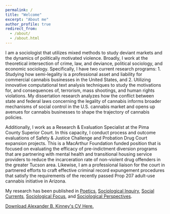 ```yaml
---
permalink: /
title: "Welcome"
excerpt: "About me"
author_profile: true
redirect_from: 
  - /about/
  - /about.html
---
```



I am a sociologist that utilizes mixed methods to study deviant markets and the dynamics of politically motivated violence. Broadly, I work at the theoretical intersection of crime, law, and deviance, political sociology, and economic sociology. Specifically, I have two current research programs: 1. Studying how semi-legality is a professional asset and liability for commercial cannabis businesses in the United States, and 2. Utilizing innovative computational text analysis techniques to study the motivations for, and consequences of, terrorism, mass shootings, and human rights violations. My dissertation research analyzes how the conflict between state and federal laws concerning the legality of cannabis informs broader mechanisms of social control in the U.S. cannabis market and opens up avenues for cannabis businesses to shape the trajectory of cannabis policies.

Additionally, I work as a Research & Evaluation Specialist at the Pima County Superior Court. In this capacity, I conduct process and outcome evaluations of Safety & Justice Challenge and Probation Drug Court expansion projects. This is a MacArthur Foundation funded position that is focused on evaluating the efficacy of pre-indictment diversion programs that are partnering with mental health and transitional housing service providers to reduce the incarceration rate of non-violent drug offenders in the greater Tucson area. Likewise, I am a professional liaison for the court in partnered efforts to craft effective criminal record expungement procedures that satisfy the requirements of the recently passed Prop 207 adult-use cannabis initiative in Arizona. 

My research has been published in [Poetics](https://doi.org/10.1016/j.poetic.2018.05.001), [Sociological Inquiry](https://onlinelibrary.wiley.com/doi/full/10.1111/soin.12409), [Social Currents](https://journals.sagepub.com/doi/full/10.1177/2329496519880314), [Sociological Focus](https://www.tandfonline.com/doi/full/10.1080/00380237.2020.1845260), and [Sociological Perspectives](https://journals.sagepub.com/doi/full/10.1177/07311214211028616).

[Download Alexander B. Kinney's CV Here.](https://www.alexanderkinney.com/files/CV21.pdf) 
